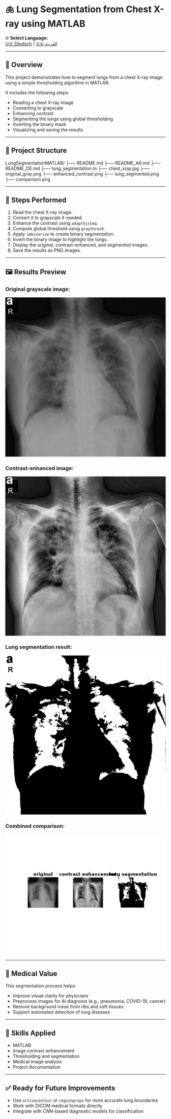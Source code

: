 # 🫁 Lung Segmentation from Chest X-ray using MATLAB

🌐 **Select Language:**  
[🇩🇪 Deutsch](README_DE.md) | [🇸🇦 العربية](README_AR.md)

---

## 📌 Overview

This project demonstrates how to segment lungs from a chest X-ray image using a simple thresholding algorithm in MATLAB.

It includes the following steps:
- Reading a chest X-ray image
- Converting to grayscale
- Enhancing contrast
- Segmenting the lungs using global thresholding
- Inverting the binary mask
- Visualizing and saving the results

---

## 📂 Project Structure


LungSegmentationMATLAB/
├── README.md
├── README_AR.md
├── README_DE.md
├── lung_segmentation.m
├── chest_xray.jpg
├── original_gray.png
├── enhanced_contrast.png
├── lung_segmented.png
├── comparison.png


---

## 🧠 Steps Performed

1. Read the chest X-ray image.
2. Convert it to grayscale if needed.
3. Enhance the contrast using `adapthisteq`.
4. Compute global threshold using `graythresh`.
5. Apply `imbinarize` to create binary segmentation.
6. Invert the binary image to highlight the lungs.
7. Display the original, contrast-enhanced, and segmented images.
8. Save the results as PNG images.

---

## 🖼️ Results Preview

### Original grayscale image:
![original](original_gray.png)

### Contrast-enhanced image:
![contrast](enhanced_contrast.png)

### Lung segmentation result:
![segmented](lung_segmented.png)

### Combined comparison:
![comparison](comparison.png)

---

## 🏥 Medical Value

This segmentation process helps:
- Improve visual clarity for physicians
- Preprocess images for AI diagnosis (e.g., pneumonia, COVID-19, cancer)
- Remove background noise from ribs and soft tissues
- Support automated detection of lung diseases

---

## 🧠 Skills Applied

- MATLAB
- Image contrast enhancement
- Thresholding and segmentation
- Medical image analysis
- Project documentation

---

## ✅ Ready for Future Improvements

- Use `activecontour` or `regionprops` for more accurate lung boundaries
- Work with DICOM medical formats directly
- Integrate with CNN-based diagnostic models for classification 

